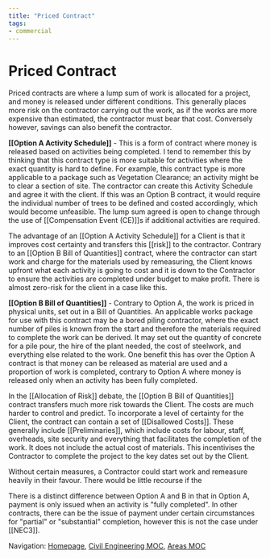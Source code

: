 ```yaml
---
title: "Priced Contract"
tags: 
- commercial
---
```

# Priced Contract
Priced contracts are where a lump sum of work is allocated for a project, and money is released under different conditions. This generally places more risk on the contractor carrying out the work, as if the works are more expensive than estimated, the contractor must bear that cost. Conversely however, savings can also benefit the contractor.

**[[Option A Activity Schedule]]** - This is a form of contract where money is released based on activities being completed. I tend to remember this by thinking that this contract type is more suitable for activities where the exact quantity is hard to define. For example, this contract type is more applicable to a package such as Vegetation Clearance; an activity might be to clear a section of site. The contractor can create this Activity Schedule and agree it with the client. If this was an Option B contract, it would require the individual number of trees to be defined and costed accordingly, which would become unfeasible. The lump sum agreed is open to change through the use of [[Compensation Event (CE)]]s if additional activities are required.

The advantage of an [[Option A Activity Schedule]] for a Client is that it improves cost certainty and transfers this [[risk]] to the contractor. Contrary to an [[Option B Bill of Quantities]] contract, where the contractor can start work and charge for the materials used by remeasuring, the Client knows upfront what each activity is going to cost and it is down to the Contractor to ensure the activities are completed under budget to make profit. There is almost zero-risk for the client in a case like this.

**[[Option B Bill of Quantities]]** - Contrary to Option A, the work is priced in physical units, set out in a Bill of Quantities. An applicable works package for use with this contract may be a bored piling contractor, where the exact number of piles is known from the start and therefore the materials required to complete the work can be derived. It may set out the quantity of concrete for a pile pour, the hire of the plant needed, the cost of steelwork, and everything else related to the work. One benefit this has over the Option A contract is that money can be released as material are used and a proportion of work is completed, contrary to Option A where money is released only when an activity has been fully completed.

In the [[Allocation of Risk]] debate, the [[Option B Bill of Quantities]] contract transfers much more risk towards the Client. The costs are much harder to control and predict. To incorporate a level of certainty for the Client, the contract can contain a set of [[Disallowed Costs]]. These generally include [[Preliminaries]], which include costs for labour, staff, overheads, site security and everything that facilitates the completion of the work. It does not include the actual cost of materials. This incentivises the Contractor to complete the project to the key dates set out by the Client.

Without certain measures, a Contractor could start work and remeasure heavily in their favour. There would be little recourse if the 

There is a distinct difference between Option A and B in that in Option A, payment is only issued when an activity is "fully completed". In other contracts, there can be the issue of payment under certain circumstances for "partial" or "substantial" completion, however this is not the case under [[NEC3]]. 












Navigation: [Homepage](_index.md), [Civil Engineering MOC](notes/Civil%20Engineering%20MOC/Civil%20Engineering%20MOC.md), [Areas MOC](Areas%20MOC)

